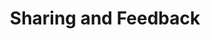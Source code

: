 ---
layout: default
title: Sharing and Feedback
slides:

  - class: title-slide
    content: |

      # Sharing and Feedback
      _Show your magnificent creation to the world_

    notes: |
      A menu bar will allow visitors to click between the different pages in our website.

      To add a menu bar, we will need some extra HTML and CSS code. 



  - content: |

      ![Thumbs Up!]([[BASE_URL]]/theme/assets/images/thumbs-up.svg){: height="200" }

      ## Sharing and Feedback: Complete!

      Woo! You're now an actual proper web developer, well done :)

      [See other Digital Media Courses!](/)


    notes: |

      Great! Now that we know the basics, let's get started on our own projects.



---